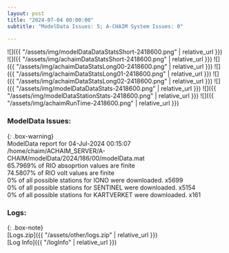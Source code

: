 ```yaml
---
layout: post
title: "2024-07-04 00:00:00"
subtitle: "ModelData Issues: 5; A-CHAIM System Issues: 0"

---
```


![]({{ "/assets/img/modelDataDataStatsShort-2418600.png" | relative_url }})
![]({{ "/assets/img/achaimDataStatsShort-2418600.png" | relative_url }})
![]({{ "/assets/img/achaimDataStatsLong00-2418600.png" | relative_url }})
![]({{ "/assets/img/achaimDataStatsLong01-2418600.png" | relative_url }})
![]({{ "/assets/img/achaimDataStatsLong02-2418600.png" | relative_url }})
![]({{ "/assets/img/modelDataDataStats-2418600.png" | relative_url }})
![]({{ "/assets/img/modelDataStationStats-2418600.png" | relative_url }})
![]({{ "/assets/img/achaimRunTime-2418600.png" | relative_url }})


### ModelData Issues:  
  
{: .box-warning}  
 ModelData report for 04-Jul-2024 00:15:07   
 /home/chaim/ACHAIM_SERVER/A-CHAIM/modelData/2024/186/00/modelData.mat   
 65.7969% of RIO absoprtion values are finite   
 74.5807% of RIO volt values are finite   
 0% of all possible stations for IONO were downloaded. x5699   
 0% of all possible stations for SENTINEL were downloaded. x5154   
 0% of all possible stations for KARTVERKET were downloaded. x161   
  


### Logs:  
  
{: .box-note}  
[Logs.zip]({{ "/assets/other/logs.zip" | relative_url }})  
[Log Info]({{ "/logInfo" | relative_url }})  
